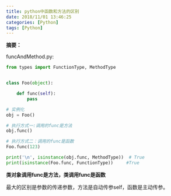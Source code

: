```yaml
---
title: python中函数和方法的区别
date: 2018/11/01 13:46:25
categories: [Python]
tags: [Python]
---
```


**摘要：**

<!-- more -->

funcAndMethod.py:

```python
from types import FunctionType, MethodType


class Foo(object):

    def func(self):
        pass

# 实例化
obj = Foo()

# 执行方式一:调用的func是方法
obj.func()

# 执行方式二：调用的func是函数
Foo.func(123)

print('\n', isinstance(obj.func, MethodType))  # True
print(isinstance(Foo.func, FunctionType))     #True
```

**类对象调用func是方法，类调用func是函数**

最大的区别是参数的传递参数，方法是自动传参self，函数是主动传参。